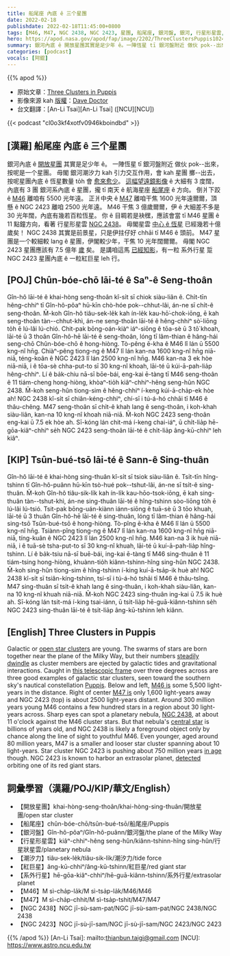 ```yaml
---
title: 船尾座 內底 ê 三个星團
date: 2022-02-18
publishdate: 2022-02-18T11:45:00+0800
tags: [M46, M47, NGC 2438, NGC 2423, 星團, 船尾座, 銀河盤, 銀河, 行星形星雲, 潮汐力, 紅巨星, 系外行星]
hero: https://apod.nasa.gov/apod/fap/image/2202/ThreeClustersPuppis1024.jpg
summary: 銀河內底 ê 開放星團其實是足少年 ê。一陣恆星 tī 銀河盤附近 做伙 pok--出來，按呢是一个星團。
categories: [podcast]
vocals: [阿錕]
---
```


{{% apod %}}

- 原始文章：[Three Clusters in Puppis](https://apod.nasa.gov/apod/ap220218.html)
- 影像來源 kah [版權][copyright]：[Dave Doctor](https://daveandtelescope.wordpress.com/)
- 台文翻譯：[An-Li Tsai][An-Li Tsai] ([NCU][NCU])

{{< podcast "cl0o3kf4xotfv0946kboindbd" >}}

## [漢羅] 船尾座 內底 ê 三个星團
銀河內底 ê [開放星團][open star clusters] 其實是足少年 ê。
一陣恆星 tī 銀河盤附近 做伙 pok--出來，按呢是一个星團。
毋閣 銀河潮汐力 kah 引力交互作用，會 kah 星團 擲--出去，按呢星團內底 ê 恆星數量 to̍h 會 [愈來愈少][steadily dwindle]。
[這幅望遠鏡影像][this telescopic frame] ê 大細有 3 度闊，內底有 3 團 銀河系內底 ê 星團，攏 tī 南天 ê 航海星座 [船尾座][Puppis] ê 方向。
倒爿下跤 ê [M46][M46 is] 離咱有 5500 光年遠。
正爿中央 ê [M47][M47 is] 離咱干焦 1600 光年遠爾爾，頂懸 ê NGC 2423 離咱 2500 光年遠。
M46 干焦 3 億歲爾爾，伊 ê 大細差不多是 30 光年闊，內底有幾若百粒恆星。
你 ê 目睭若是袂䆀，應該會當 tī M46 星團 ê 11 點鐘方向，看著 行星形星雲 [NGC 2438][NGC 2438]。
毋閣星雲 [中心 ê 恆星][central star] 已經幾若十億歲矣！
NGC 2438 其實是前景星，只是伊拄仔好 chhāi tī M46 ê 頭前。
M47 星團是一个較細較 lang ê 星團，伊閣較少年，干焦 10 光年闊爾爾。
毋閣 NGC 2423 星團應該有 7.5 億年 [歲][in age] 矣。
是講咱這馬 [已經知影][detected]，有一粒 系外行星 踅 NGC 2423 星團內底 ê 一粒紅巨星 leh 行。

## [POJ] Chûn-bóe-chō lāi-té ê Saⁿ-ê Seng-thoân
Gîn-hô lāi-té ê khai-hòng seng-thoân kî-si̍t sī chiok siàu-liân ê.
Chi̍t-tīn hêng-chhiⁿ tī Gîn-hô-pôaⁿ hū-kīn chò-hóe pok--chhut-lâi, án-ne sī chi̍t-ê seng-thoân.
M̄-koh Gîn-hô tiâu-sek-le̍k kah ín-le̍k kau-hō͘-chok-iōng, ē kah seng-thoân tàn--chhut-khì, án-ne seng-thoân lāi-té ê hêng-chhiⁿ sò͘-liōng to̍h ē lú-lâi lú-chió.
Chit-pak bōng-oán-kiàⁿ iáⁿ-siōng ê tōa-sè ū 3 tō͘ khoah, lāi-té ū 3 thoân Gîn-hô-hē lāi-té ê seng-thoân, lóng tī lâm-thian ê hâng-hái seng-chō Chûn-bóe-chō ê hong-hiòng.
Tò-pêng ē-kha ê M46 lî lán ū 5500 kng-nî hn̄g.
Chiàⁿ-pêng tiong-ng ê M47 lî lán kan-na 1600 kng-nî hn̄g niā-niā, téng-koân ê NGC 2423 lî lán 2500 kng-nî hn̄g.
M46 kan-na 3 ek hòe niā-niā, i ê tōa-sè chha-put-to sī 30 kng-nî khoah, lāi-té ū kúi-ā-pah-lia̍p hêng-chhiⁿ.
Lí ê ba̍k-chiu nā-sī bōe-bái, eng-kai ē-tàng tī M46 seng-thoân ê 11 tiám-cheng hong-hiòng, khòaⁿ-tio̍h kiâⁿ-chhiⁿ-hêng seng-hûn NGC 2438.
M̄-koh seng-hûn tiong-sim ê hêng-chhiⁿ í-keng kúi-ā-cha̍p-ek hòe ah!
NGC 2438 kî-si̍t sī chiân-kéng-chhiⁿ, chí-sī i tú-á-hó chhāi tī M46 ê thâu-chêng.
M47 seng-thoân sī chi̍t-ê khah lang ê seng-thoân, i koh-khah siàu-liân, kan-na 10 kng-nî khoah niā-niā.
M̄-koh NGC 2423 seng-thoân eng-kai ū 7.5 ek hòe ah.
Sī-kóng lán chit-má í-keng chai-iáⁿ, ū chi̍t-lia̍p hē-gōa-kiâⁿ-chhiⁿ se̍h NGC 2423 seng-thoân lāi-té ê chi̍t-lia̍p âng-kū-chhiⁿ leh kiâⁿ.

## [KIP] Tsûn-bué-tsō lāi-té ê Sann-ê Sing-thuân
Gîn-hô lāi-té ê khai-hòng sing-thuân kî-si̍t sī tsiok siàu-liân ê.
Tsi̍t-tīn hîng-tshinn tī Gîn-hô-puânn hū-kīn tsò-hué pok--tshut-lâi, án-ne sī tsi̍t-ê sing-thuân.
M̄-koh Gîn-hô tiâu-sik-li̍k kah ín-li̍k kau-hōo-tsok-iōng, ē kah sing-thuân tàn--tshut-khì, án-ne sing-thuân lāi-té ê hîng-tshinn sòo-liōng to̍h ē lú-lâi lú-tsió.
Tsit-pak bōng-uán-kiànn iánn-siōng ê tuā-sè ū 3 tōo khuah, lāi-té ū 3 thuân Gîn-hô-hē lāi-té ê sing-thuân, lóng tī lâm-thian ê hâng-hái sing-tsō Tsûn-bué-tsō ê hong-hiòng.
Tò-pîng ē-kha ê M46 lî lán ū 5500 kng-nî hn̄g.
Tsiànn-pîng tiong-ng ê M47 lî lán kan-na 1600 kng-nî hn̄g niā-niā, tíng-kuân ê NGC 2423 lî lán 2500 kng-nî hn̄g.
M46 kan-na 3 ik huè niā-niā, i ê tuā-sè tsha-put-to sī 30 kng-nî khuah, lāi-té ū kuí-ā-pah-lia̍p hîng-tshinn.
Lí ê ba̍k-tsiu nā-sī buē-bái, ing-kai ē-tàng tī M46 sing-thuân ê 11 tiám-tsing hong-hiòng, khuànn-tio̍h kiânn-tshinn-hîng sing-hûn NGC 2438.
M̄-koh sing-hûn tiong-sim ê hîng-tshinn í-king kuí-ā-tsa̍p-ik huè ah!
NGC 2438 kî-si̍t sī tsiân-kíng-tshinn, tsí-sī i tú-á-hó tshāi tī M46 ê thâu-tsîng.
M47 sing-thuân sī tsi̍t-ê khah lang ê sing-thuân, i koh-khah siàu-liân, kan-na 10 kng-nî khuah niā-niā.
M̄-koh NGC 2423 sing-thuân ing-kai ū 7.5 ik huè ah.
Sī-kóng lán tsit-má í-king tsai-iánn, ū tsi̍t-lia̍p hē-guā-kiânn-tshinn se̍h NGC 2423 sing-thuân lāi-té ê tsi̍t-lia̍p âng-kū-tshinn leh kiânn.

## [English] Three Clusters in Puppis
Galactic or [open star clusters][open star clusters] are young.
The swarms of stars are born together near the plane of the Milky Way, but their numbers [steadily dwindle][steadily dwindle] as cluster members are ejected by galactic tides and gravitational interactions.
Caught in [this telescopic frame][this telescopic frame] over three degrees across are three good examples of galactic star clusters, seen toward the southern sky's nautical constellation [Puppis][Puppis].
Below and left, [M46 is][M46 is] some 5,500 light-years in the distance.
Right of center [M47 is][M47 is] only 1,600 light-years away and NGC 2423 (top) is about 2500 light-years distant.
Around 300 million years young M46 contains a few hundred stars in a region about 30 light-years across.
Sharp eyes can spot a planetary nebula, [NGC 2438][NGC 2438], at about 11 o'clock against the M46 cluster stars.
But that nebula's [central star][central star] is billions of years old, and NGC 2438 is likely a foreground object only by chance along the line of sight to youthful M46.
Even younger, aged around 80 million years, M47 is a smaller and looser star cluster spanning about 10 light-years.
Star cluster NGC 2423 is pushing about 750 million years [in age][in age] though.
NGC 2423 is known to harbor an extrasolar planet, [detected][detected] orbiting one of its red giant stars.

## 詞彙學習（漢羅/POJ/KIP/華文/English）
- 【開放星團】khai-hòng-seng-thoân/khai-hòng-sing-thuân/開放星團/open star cluster
- 【船尾座】chûn-bóe-chō/tsûn-bué-tsō/船尾座/Puppis
- 【銀河盤】Gîn-hô-pôaⁿ/Gîn-hô-puânn/銀河盤/the plane of the Milky Way
- 【行星形星雲】kiâⁿ-chhiⁿ-hêng seng-hûn/kiânn-tshinn-hîng sing-hûn/行星狀星雲/planetary nebula
- 【潮汐力】tiâu-sek-le̍k/tiâu-sik-li̍k/潮汐力/tide force
- 【紅巨星】âng-kū-chhiⁿ/âng-kū-tshinn/紅巨星/red giant star
- 【系外行星】hē-gōa-kiâⁿ-chhiⁿ/hē-guā-kiânn-tshinn/系外行星/extrasolar planet
- 【M46】M sì-cha̍p-la̍k/M sì-tsa̍p-la̍k/M46/M46
- 【M47】M sì-cha̍p-chhit/M sì-tsa̍p-tshit/M47/M47
- 【NGC 2438】NGC jī-sù-sam-pat/NGC jī-sù-sam-pat/NGC 2438/NGC 2438
- 【NGC 2423】NGC jī-sù-jī-sam/NGC jī-sù-jī-sam/NGC 2423/NGC 2423

{{% /apod %}}
[An-Li Tsai]: mailto:thianbun.taigi@gmail.com
[NCU]: https://www.astro.ncu.edu.tw

[copyright]: https://apod.nasa.gov/apod/fap/lib/about_apod.html#srapply

[open star clusters]:http://messier.seds.org/open.html
[steadily dwindle]:https://en.wikipedia.org/wiki/Open_cluster#Eventual_fate
[this telescopic frame]:https://www.astrobin.com/ok6qec/
[Puppis]:http://hawastsoc.org/deepsky/pup/index.html
[M46 is]:https://www.universetoday.com/35075/messier-46/
[M47 is]:https://www.universetoday.com/35129/messier-47-star-cluster/
[NGC 2438]:https://apod.nasa.gov/apod/ap120403.html
[central star]:https://chandra.harvard.edu/xray_sources/white_dwarfs.html
[in age]:https://apod.nasa.gov/apod/ap171115.html
[detected]:https://arxiv.org/abs/0706.2174
